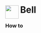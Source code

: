 
<h1>
	<img src="~/icon.svg" style="float: left; width: 42px; margin: 3px 5px 0 0;">
	Bell
</h1>

### How to

